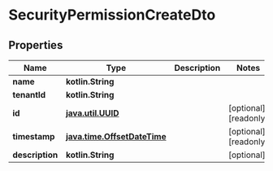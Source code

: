 
# SecurityPermissionCreateDto

## Properties
| Name | Type | Description | Notes |
| ------------ | ------------- | ------------- | ------------- |
| **name** | **kotlin.String** |  |  |
| **tenantId** | **kotlin.String** |  |  |
| **id** | [**java.util.UUID**](java.util.UUID.md) |  |  [optional] [readonly] |
| **timestamp** | [**java.time.OffsetDateTime**](java.time.OffsetDateTime.md) |  |  [optional] [readonly] |
| **description** | **kotlin.String** |  |  [optional] |



